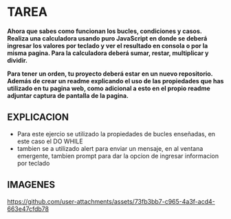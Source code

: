 # TAREA
**Ahora que sabes como funcionan los bucles, condiciones y casos. Realiza una calculadora usando puro JavaScript en donde se deberá ingresar los valores por teclado y ver el resultado en consola o por la misma pagina. Para la calculadora deberá sumar, restar, multiplicar y dividir.**
 
**Para tener un orden, tu proyecto deberá estar en un nuevo repositorio. Además de crear un readme explicando el uso de las propiedades que has utilizado en tu pagina web, como adicional a esto en el propio readme adjuntar captura de pantalla de la pagina.**

## EXPLICACION
- Para este ejercio se utilizado la propiedades de bucles enseñadas, en este caso el DO WHILE
- tambien se a utilizado alert para enviar un mensaje, en al ventana emergente, tambien prompt para dar la opcion de ingresar informacion por teclado

## IMAGENES



https://github.com/user-attachments/assets/73fb3bb7-c965-4a3f-acd4-663e47cfdb78

